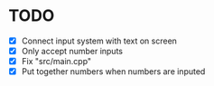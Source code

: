 # TODO

- [x] Connect input system with text on screen
- [x] Only accept number inputs
- [x] Fix "src/main.cpp"
- [x] Put together numbers when numbers are inputed
